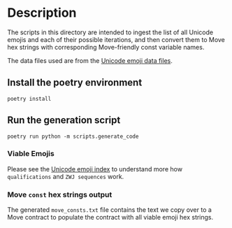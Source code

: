 # Description

The scripts in this directory are intended to ingest the list of all Unicode
emojis and each of their possible iterations, and then convert them to Move
hex strings with corresponding Move-friendly const variable names.

The data files used are from the [Unicode emoji data files].

## Install the poetry environment

```shell
poetry install
```

## Run the generation script

```shell
poetry run python -m scripts.generate_code
```

### Viable Emojis

Please see the [Unicode emoji index] to understand more how `qualifications`
and `ZWJ sequences` work.

### Move `const` hex strings output

The generated `move_consts.txt` file contains the text we copy over to a Move
contract to populate the contract with all viable emoji hex strings.

[unicode emoji data files]: https://unicode.org/Public/emoji/latest/
[unicode emoji index]: https://unicode.org/emoji/charts/index.html
